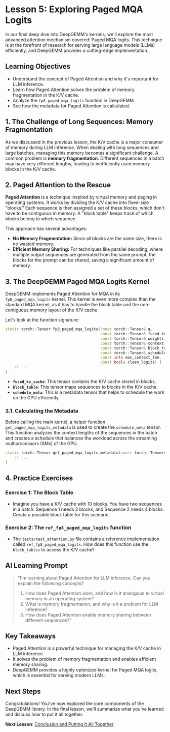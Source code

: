 # Lesson 5: Exploring Paged MQA Logits

In our final deep dive into DeepGEMM's kernels, we'll explore the most advanced attention mechanism covered: Paged MQA logits. This technique is at the forefront of research for serving large language models (LLMs) efficiently, and DeepGEMM provides a cutting-edge implementation.

## Learning Objectives
- Understand the concept of Paged Attention and why it's important for LLM inference.
- Learn how Paged Attention solves the problem of memory fragmentation in the K/V cache.
- Analyze the `fp8_paged_mqa_logits` function in DeepGEMM.
- See how the metadata for Paged Attention is calculated.

## 1. The Challenge of Long Sequences: Memory Fragmentation

As we discussed in the previous lesson, the K/V cache is a major consumer of memory during LLM inference. When dealing with long sequences and large batches, managing this memory becomes a significant challenge. A common problem is **memory fragmentation**. Different sequences in a batch may have very different lengths, leading to inefficiently used memory blocks in the K/V cache.

## 2. Paged Attention to the Rescue

**Paged Attention** is a technique inspired by virtual memory and paging in operating systems. It works by dividing the K/V cache into fixed-size "blocks." Each sequence is then assigned a set of these blocks, which don't have to be contiguous in memory. A "block table" keeps track of which blocks belong to which sequence.

This approach has several advantages:

- **No Memory Fragmentation:** Since all blocks are the same size, there is no wasted memory.
- **Efficient Memory Sharing:**  For techniques like parallel decoding, where multiple output sequences are generated from the same prompt, the blocks for the prompt can be shared, saving a significant amount of memory.

## 3. The DeepGEMM Paged MQA Logits Kernel

DeepGEMM implements Paged Attention for MQA in its `fp8_paged_mqa_logits` kernel. This kernel is even more complex than the standard MQA kernel, as it has to handle the block table and the non-contiguous memory layout of the K/V cache.

Let's look at the function signature:

```cpp
static torch::Tensor fp8_paged_mqa_logits(const torch::Tensor& q,
                                          const torch::Tensor& fused_kv_cache,
                                          const torch::Tensor& weights,
                                          const torch::Tensor& context_lens,
                                          const torch::Tensor& block_table,
                                          const torch::Tensor& schedule_meta,
                                          const int& max_context_len,
                                          const bool& clean_logits) {
    // ...
}
```

- **`fused_kv_cache`**: This tensor contains the K/V cache stored in blocks.
- **`block_table`**: This tensor maps sequences to blocks in the K/V cache.
- **`schedule_meta`**: This is a metadata tensor that helps to schedule the work on the GPU efficiently.

### 3.1. Calculating the Metadata

Before calling the main kernel, a helper function `get_paged_mqa_logits_metadata` is used to create the `schedule_meta` tensor. This function analyzes the context lengths of the sequences in the batch and creates a schedule that balances the workload across the streaming multiprocessors (SMs) of the GPU.

```cpp
static torch::Tensor get_paged_mqa_logits_metadata(const torch::Tensor& context_lens, int block_kv, int num_sms) {
    // ...
}
```

## 4. Practice Exercises

### Exercise 1: The Block Table
- Imagine you have a K/V cache with 10 blocks. You have two sequences in a batch. Sequence 1 needs 3 blocks, and Sequence 2 needs 4 blocks. Create a possible block table for this scenario.

### Exercise 2: The `ref_fp8_paged_mqa_logits` function
- The `tests/test_attention.py` file contains a reference implementation called `ref_fp8_paged_mqa_logits`. How does this function use the `block_tables` to access the K/V cache?

## AI Learning Prompt

> "I'm learning about Paged Attention for LLM inference. Can you explain the following concepts?
> 1. How does Paged Attention work, and how is it analogous to virtual memory in an operating system?
> 2. What is memory fragmentation, and why is it a problem for LLM inference?
> 3. How does Paged Attention enable memory sharing between different sequences?"

## Key Takeaways
- Paged Attention is a powerful technique for managing the K/V cache in LLM inference.
- It solves the problem of memory fragmentation and enables efficient memory sharing.
- DeepGEMM provides a highly optimized kernel for Paged MQA logits, which is essential for serving modern LLMs.

## Next Steps

Congratulations! You've now explored the core components of the DeepGEMM library. In the final lesson, we'll summarize what you've learned and discuss how to put it all together.

**Next Lesson**: [Conclusion and Putting It All Together](06_conclusion.md)

